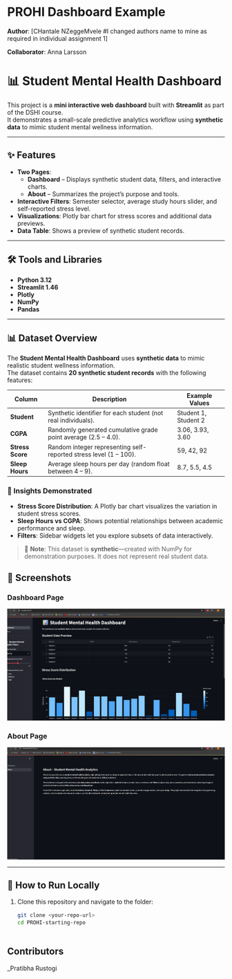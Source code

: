 # PROHI Dashboard Example

**Author**: [CHantale NZeggeMvele
#I changed authors name to mine as required in individual assignment 1]
<!-- As main author, do not write anything in the line below.
The collaborator will edit the line below in GitHub -->
**Collaborator**: Anna Larsson



# 📊 Student Mental Health Dashboard

This project is a **mini interactive web dashboard** built with **Streamlit** as part of the DSHI course.  
It demonstrates a small-scale predictive analytics workflow using **synthetic data** to mimic student mental wellness information.  

---

## ✨ Features  
- **Two Pages**:  
  - **Dashboard** – Displays synthetic student data, filters, and interactive charts.  
  - **About** – Summarizes the project’s purpose and tools.  
- **Interactive Filters**: Semester selector, average study hours slider, and self-reported stress level.  
- **Visualizations**: Plotly bar chart for stress scores and additional data previews.  
- **Data Table**: Shows a preview of synthetic student records.  

---

## 🛠️ Tools and Libraries  
- **Python 3.12**  
- **Streamlit 1.46**  
- **Plotly**  
- **NumPy**  
- **Pandas**  

---

## 📊 Dataset Overview  
The **Student Mental Health Dashboard** uses **synthetic data** to mimic realistic student wellness information.  
The dataset contains **20 synthetic student records** with the following features:  

| Column          | Description                                                        | Example Values        |
|-----------------|------------------------------------------------------------------|----------------------|
| **Student**     | Synthetic identifier for each student (not real individuals).     | Student 1, Student 2 |
| **CGPA**        | Randomly generated cumulative grade point average (2.5 – 4.0).    | 3.06, 3.93, 3.60     |
| **Stress Score** | Random integer representing self-reported stress level (1 – 100).| 59, 42, 92           |
| **Sleep Hours**  | Average sleep hours per day (random float between 4 – 9).        | 8.7, 5.5, 4.5        |

### 🔎 Insights Demonstrated
- **Stress Score Distribution**: A Plotly bar chart visualizes the variation in student stress scores.  
- **Sleep Hours vs CGPA**: Shows potential relationships between academic performance and sleep.  
- **Filters**: Sidebar widgets let you explore subsets of data interactively.  

> 🧪 **Note**: This dataset is **synthetic**—created with NumPy for demonstration purposes. It does not represent real student data.

## 📸 Screenshots  

### Dashboard Page  
![Dashboard Screenshot](assets/dashboard.png)  

### About Page  
![About Screenshot](assets/about.png)  


---

## 🚀 How to Run Locally  
1. Clone this repository and navigate to the folder:  
   ```bash
   git clone <your-repo-url>
   cd PROHI-starting-repo
 

## Contributors

_Pratibha Rustogi
